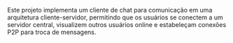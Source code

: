 Este projeto implementa um cliente de chat para comunicação em uma arquitetura cliente-servidor, permitindo que os usuários se conectem a um servidor central, visualizem outros usuários online e estabeleçam conexões P2P para troca de mensagens.
